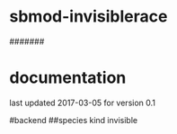 # sbmod-invisiblerace
#######
# documentation
last updated 2017-03-05 for version 0.1

#backend
##species kind
invisible
